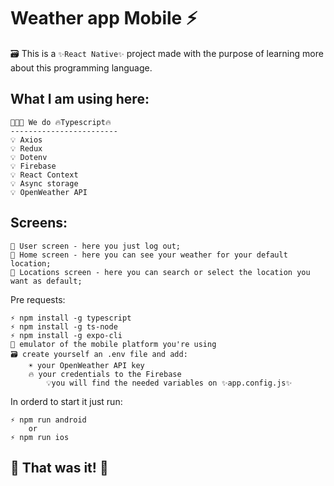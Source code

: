 # Weather app Mobile ⚡

🗃️ This is a `✨React Native✨` project made with the purpose of learning more about this programming language.

## What I am using here:

```
🧑🏻‍💻 We do 🔥Typescript🔥
------------------------
💡 Axios
💡 Redux
💡 Dotenv
💡 Firebase
💡 React Context
💡 Async storage
💡 OpenWeather API
```

## Screens:

```
📱 User screen - here you just log out;
📱 Home screen - here you can see your weather for your default location;
📱 Locations screen - here you can search or select the location you want as default;
```

Pre requests:

```
⚡ npm install -g typescript
⚡ npm install -g ts-node
⚡ npm install -g expo-cli
📱 emulator of the mobile platform you're using
🗃️ create yourself an .env file and add:
    ☀️ your OpenWeather API key
    🔥 your credentials to the Firebase
        💡you will find the needed variables on ✨app.config.js✨
```

In orderd to start it just run:

```
⚡ npm run android
    or
⚡ npm run ios
```

## 🏁 That was it! 🎉

